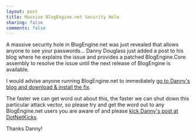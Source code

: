 ```yaml
--- 
layout: post
title: Massive BlogEngine.net Security Hole
sharing: false
comments: false
---
```


A massive security hole in BlogEngine.net was just revealed that allows anyone to see your passwords... Danny Douglass just added a post to his blog where he explains the issue and provides a patched BlogEngine.Core assembly to resolve the issue until the next release of BlogEngine is available.

I would advise anyone running BlogEngine.net to immediately [go to Danny's blog and download & install the fix](http://dannydouglass.com/post/2008/04/BlogEngine-and-the-JavaScript-HttpHandler-Serious-Security-Issue.aspx).

The faster we can get word out about this, the faster we can shut down this particular attack vector, so please try and get the word out to any BlogEngine.net users you are aware of and please [kick Danny's post at DotNetKicks](http://www.dotnetkicks.com/security/Massive_BlogEngine_Net_Security_Hole_Fix_Provided).

Thanks Danny!